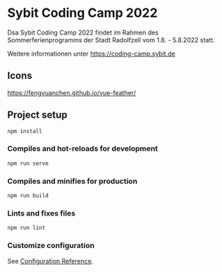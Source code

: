 # Sybit Coding Camp 2022

Dsa Sybit Coding Camp 2022 findet im Rahmen des Sommerferienprogramms der Stadt Radolfzell vom 1.8. - 5.8.2022 statt.

Weitere informationen unter https://coding-camp.sybit.de

## Icons
https://fengyuanchen.github.io/vue-feather/

## Project setup
```
npm install
```

### Compiles and hot-reloads for development
```
npm run serve
```

### Compiles and minifies for production
```
npm run build
```

### Lints and fixes files
```
npm run lint
```

### Customize configuration
See [Configuration Reference](https://cli.vuejs.org/config/).

